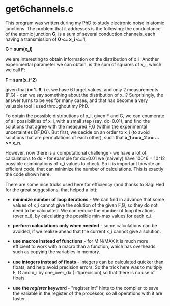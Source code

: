 # get6channels.c

This program was written during my PhD to study electronic noise in atomic junctions. The problem that it addresses is the following: the conductance of the atomic junction **G**, is a sum of several conduction channels, each having a transmission of **0 <= x_i <= 1**,

**G = sum(x_i)**

we are interesting to obtain information on the distribution of x_i. Another experimental parameter we can obtain, is the sum of squares of x_i, which we call **F**:

**F = sum(x_i^2)**

given that **i = 1..6**, i.e. we have 6 target values, and only 2 measurements (F,G) - can we say something about the distribution of x_i? Surprisingly, the answer turns to be yes for many cases, and that has become a very valuable tool I used throughout my PhD.

To obtain the possible distributions of x_i, given F and G, we can enumerate of all possibilities of x_i, with a small step (say, dx=0.01), and find the solutions that agree with the measured F,G (within the experimental uncertainties DF,DG). But first, we decide on an order to x_i (to avoid solutions that are permutations of each other), such that **x_1 >= x_2 >= ... >= x_n**.

However, now there is a computational challenge - we have a lot of calculations to do - for example for dx=0.01 we (naively) have 100^6 = 10^12 possible combinations of x_i values to check. So it is important to write an efficient code, that can minimize the number of calculations. This is exactly the code shown here.

There are some nice tricks used here for efficiency (and thanks to Sagi Hed for the great suggestions, that helped a lot):

- **minimize number of loop iterations** - We can find in advance that some values of x_i cannot give the solution of the given F,G, so they do not need to be calcualted. We can reduce the number of loop iterations (over x_i), by calculating the possible min-max values for each x_i.

- **perform calculations only when needed** - some calculations can be avoided, if we realize ahead that the current x_i cannot give a solution.

- **use macros instead of functions** - for MIN/MAX it is much more efficient to work with a macro than a function, which has overheads such as copying the variables in memory.

- **use integers instead of floats** - integers can be calculated quicker than floats, and help avoid precision errors. So the trick here was to multiply F, G and x_i by one_over_dx (=1/precision) so that there is no use of floats.

- **use the _register_ keyword** - "register int" hints to the compiler to save the variable in the register of the processor, so all operations with it are faster.

